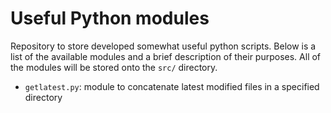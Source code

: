 # Useful Python modules
Repository to store developed somewhat useful python scripts. Below is a list of the available modules and a brief description of their purposes. 
All of the modules will be stored onto the `src/` directory.

- `getlatest.py`: module to concatenate latest modified files in a specified directory

